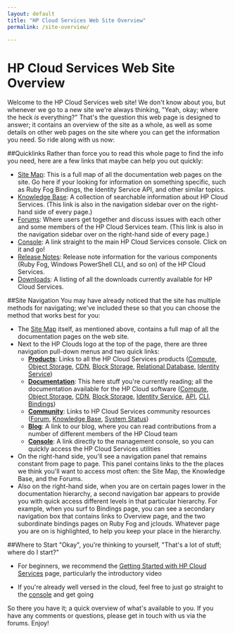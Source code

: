 ```yaml
---
layout: default
title: "HP Cloud Services Web Site Overview"
permalink: /site-overview/

---
```

# HP Cloud Services Web Site Overview

Welcome to the HP Cloud Services web site!  We don't know about you, but whenever we go to a new site we're always thinking, "Yeah, okay; where the heck *is* everything?"  That's the question this web page is designed to answer; it contains an overview of the site as a whole, as well as some details on other web pages on the site where you can get the information you need.  So ride along with us now:

##Quicklinks
Rather than force you to read this whole page to find the info you need, here are a few links that maybe can help you out quickly:

* [Site Map](/sitemap): This is a full map of all the documentation web pages on the site.  Go here if your looking for information on something specific, such as Ruby Fog Bindings, the Identity Service API, and other similar topics.
* [Knowledge Base](https://community.hpcloud.com/knowledge-base): A collection of searchable information about HP Cloud Services. (This link is also in the navigation sidebar over on the right-hand side of every page.)
* [Forums](https://community.hpcloud.com/): Where users get together and discuss issues with each other and some members of the HP Cloud Services team. (This link is also in the navigation sidebar over on the right-hand side of every page.)
* [Console](https://console.hpcloud.com/): A link straight to the main HP Cloud Services console.  Click on it and go!
* [Release Notes](/release-notes): Release note information for the various components (Ruby Fog, Windows PowerShell CLI, and so on) of the HP Cloud Services.
* [Downloads](/downloads): A listing of all the downloads currently available for HP Cloud Services.
<!--* [Quick Start](/quickstart): Information to get you up to speed with the HP Cloud Services as quickly as possible.  It is best if you use the Quick Start in conjunction with the "Getting Started" video on the documentation main page.
* [FAQ](/faq): A list of frequently asked questions about the HP Cloud Services, and our best answers.-->

##Site Navigation
You may have already noticed that the site has multiple methods for navigating; we've included these so that you can choose the method that works best for you:

* The [Site Map](/sitemap) itself, as mentioned above, contains a full map of all the documentation pages on the web site.
* Next to the HP Clouds logo at the top of the page, there are three navigation pull-down menus and two quick links:
    - [**Products**](https://www.hpcloud.com/): Links to all the HP Cloud Services products ([Compute](https://www.hpcloud.com/products/cloud-compute), [Object Storage](https://www.hpcloud.com/products/object-storage), [CDN](https://www.hpcloud.com/products/CDN), [Block Storage](https://www.hpcloud.com/products/block-storage), [Relational Database](https://www.hpcloud.com/products/RDB), [Identity Service](https://www.hpcloud.com/content/hp-cloud-identity-service))
    - [**Documentation**](https://docs.hpcloud.com/): This here stuff you're currently reading; all the documentation available for the HP Cloud software ([Compute](/compute), [Object Storage](/object-storage), [CDN](/cdn), [Block Storage](/block-storage), [Identity Service](/identity), [API](/api), [CLI](/cli), [Bindings](/bindings))
    - [**Community**](https://community.hpcloud.com/):  Links to HP Cloud Services community resources ([Forum](https://community.hpcloud.com/forum), [Knowledge Base](https://community.hpcloud.com/knowledge-base), [System Status](https://community.hpcloud.com/status))
    - [**Blog**](http://h30529.www3.hp.com/t5/HP-Scaling-the-Cloud-Blog/bg-p/cloudBlog):  A link to our blog, where you can read contributions from a number of different members of the HP Cloud team
    - [**Console**](https://console.hpcloud.com/):  A link directly to the management console, so you can quickly access the HP Cloud Services utilities
* On the right-hand side, you'll see a navigation panel that remains constant from page to page.  This panel contains links to the the places we think you'll want to access most often:  the Site Map, the Knowledge Base, and the Forums.
* Also on the right-hand side, when you are on certain pages lower in the documentation hierarchy, a second navigation bar appears to provide you with quick access different levels in that particular hierarchy.  For example, when you surf to Bindings page, you can see a secondary navigation box that contains links to Overview page, and the two subordinate bindings pages on Ruby Fog and jclouds. Whatever page you are on is highlighted, to help you keep your place in the hierarchy.

##Where to Start
"Okay", you're thinking to yourself, "That's a lot of stuff; where do I start?"  

* For beginners, we recommend the [Getting Started with HP Cloud Services](https://docs.hpcloud.com/) page, particularly the introductory video
<!--alternately, send them to the text version of the Getting Started page--when you get a chance to write it, that is!-->
<!--* For folks with a bit more experience, our Quick Start page is probably the right place for you-->
* If you're already well versed in the cloud, feel free to just go straight to the [console](https://console.hpcloud.com/) and get going

So there you have it; a quick overview of what's available to you.  If you have any comments or questions, please get in touch with us via the forums.  Enjoy!